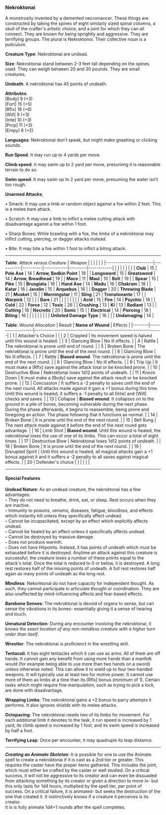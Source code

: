 ### Nekroktonai
A monstrosity invented by a demented necromancer. These things are constructed by taking the spines of eight similarly sized spinal columns, a skull of the crafter's artistic choice, and a joint for which they can all connect. They are known for being sprightly and aggressive. They are terrifying groups. The plural is Nekroktonoi. Their collective noun is a puticulum.

**Creature Type**: Nekroktonai are undead.

**Size**: Nekroktonai stand between 2-3 feet tall depending on the spines used. They can weigh between 20 and 30 pounds. They are small creatures.

**Undeath**: A nekroktonai has 45 points of undeath.

**Attributes**:  
[Body] 9 (+3)  
[Fort] 15 (+5)  
[Rflx] 18 (+6)  
[Will] 9 (+3)  
[Inte] 10 (+3)  
[Prcp] 11 (+3)  
[Empy] 6 (+2)  

**Languages**: Nekroktonai don't speak, but might make gnashing or clicking sounds.

**Run Speed**: It may run up to 4 yards per move.

**Climb speed**: It may swim up to 2 yard per move, presuming it is reasonable terrain to do so.

**Swim speed**: It may swim up to 2 yard per move, presuming the water isn’t too rough.

**Unarmed Attacks**;

 • Smack: It may use a limb or random object against a foe within 2 feet. This is a melee bare attack.

 • Scratch: It may use a limb to inflict a melee cutting attack with disadvantage against a foe within 1 foot.

 • Sharp Bones: While brawling with a foe, the limbs of a nekroktonai may inflict cutting, piercing, or dagger attacks instead.

 • Bite: It may bite a foe within 1 foot to inflict a biting attack.

---------------------

**Table**: *Attack versus Creature*
| Weapon                 |          |            |         |            |         |
|------------------------|-----------|----------|------------|---------|------------|
|                            |        |                    |        |                            |         |
| **Club**                   | 15     | **Pole Axe**       | 14     | **Arrow, Bodkin Point**    | 19    |
| **Longsword**              | 15     | **Greatsword**     | 14     | **Arrow, Broadhead**       | 19    |
| **Mace**                   | 11     | **Maul**           | 10     | **Bolt**                   | 19    |
| **Spear**                  | 15     | **Pike**           | 15     | **Brusgiata**              | 16    |
| **Hand Axe**               | 14     | **Madu**           | 16     | **Chakram**                | 18    |
| **Katar**                  | 16     | **Javelin**        | 15     | **Arquebus**               | 16    |
| **Dagger**                 | 20     | **Throwing Blade** | 21     | **Musket**                 | 15    |
| **Morningstar**            | 11     | **Sling**          | 21     | **Tronutonante**           | 17    |
| **Warpick**                | 12     |                    |        | **Bare**                   | 21    |
|                            |        |                    |        |                            |       |
| **Acid**                   | 15     | **Fire**           | 14     | **Psychic**                | 18    |
| **Cold**                   | 22     | **Force**          | 12     | **Toxic**                  | 26    |
| **Crushing**               | 13     | **Ki**             | 13     | **Radiant**                | 13    |
| **Cutting**                | 16     | **Necrotic**       | 20     | **Sonic**                  | 15    |
| **Electrical**             | 14     | **Piercing**       | 18     | **Biting**                 | 16    |
|                            |        |                    |        |                            |       |
| **Unlisted Damage Type**   | 16     |                    |        | **Undamaging**             | 14    |

**Table**: *Wound Allocation*
| Result | **Name of Wound** | Effects                                                        |
|--------|-------------------|----------------------------------------------------------------|
|   1    | Attacker's Choice |                                                                |
|   2    | Crippled          | Its movement speed is halved until this wound is healed.      |
|   3    | Glancing Blow     | No ill effects. |
|   4    | Rattle            | The nekroktonai is prone until end of round. |
|   5    | Broken Bone       | The nekroktonai is prone until the end of the next round. |
|   6    | Glancing Blow     | No ill effects. |
|   7    | Rattle            | **Biased wound**. The nekroktonai is prone until the end of the next round. |
|   8    | Glancing Blow     | No ill effects.                                     |
|   9    | Trip Up           | It must make a [Rflx] save against the attack total or be knocked prone.                                  |
|   10   | Destructive Blow  | Nekroktonai loses 1d12 points of undeath. |
|   11   | Knock Down        | It must make a [Body] save against the attack result or be knocked prone. |
|   12   | Concussion        | It suffers a -2 penalty to saves until the end of the next round. All attacks made against it gain a +1 bonus during this time. Until this wound is healed, it suffers a -1 penalty to all [Inte] and [Will] checks and saves. |
|   13   | Collapse          | **Biased wound**. It collapses on to the ground in a pile of bones, becoming vulnerable during the next phase. During the phase afterwards, it begins to reassemble, being prone and foregoing an action. The phase following that it functions as normal. |
|   14   | Broken Bone       | It is prone until the end of the next round. |
|   15   | Bell Rung         | The next attack made against it before the end of the next round gets advantage.  |
|   16   | Limb Shot         | **Biased wound**. Until this wound is healed, the nekroktonai loses the use of one of its limbs. This can occur a total of eight times. |
|   17   | Destructive Blow  | Nekroktonai loses 1d12 points of undeath. |
|   18   | Broken Bone       | It is prone until the end of the next round. |
|   19   | Disrupted Spirit  | Until this wound is healed, all magical attacks gain a +1 bonus against it and it suffers a -2 penalty to all saves against magical effects. |
|   20   | Defender's choice |                                   |
|        |                                                |                                   |

---------------------

#### Special Features

**Undead Nature**: As an undead creature, the nekroktonai has a few advantages:  
**-** They do not need to breathe, drink, eat, or sleep. Rest occurs when they are inactive.  
**-** Immunity to poisons, venoms, diseases, fatigue, bloodloss, and effects which instantly kill unless they specifically affect undead.  
**-** Cannot be incapacitated, except by an effect which explicitly affects undead.  
**-** Cannot be healed by an effect unless it specifically affects undead.  
**-** Cannot be destroyed by massive damage.  
**-** Does not produce warmth.  
**-** Does not have Hitpoints. Instead, it has points of undeath which must be exhausted before it is destroyed. Anytime an attack against this creature is successful, the creature loses a number of these points equal to the attack's total. Once the total is reduced to 0 or below, it is destroyed. A long rest restores half of the missing points of undeath. A full rest restores half again as many points of undeath as the long rest.

**Mindless**: Nekorktonai do not have capacity for independent thought. As such, they cannot participate in articulate thought or coordination. They are also unaffected by mind-influencing affects and fear-based effects.

**Barebone Senses**: The nekroktonai is devoid of organs to sense, but can sense the vibrations in its bones- essentially giving it a sense of hearing and touch.

**Unnatural Detection**: During any encounter involving the nekroktonai, it *knows the exact location of any non-mindless creature with a higher turn order than itself*.

**Wrestler**: The nekroktonai is proficienct in the wrestling skill.

**Tentaculi**: It has eight tentacles which it can use as arms. All of them are off hands. It cannot gain any benefit from using more hands than a manfolk would (for example being able to use more than two hands on a sword) unless otherwise noted. This can allow it to wield up to four two-handed weapons. It will typically use at least two for motive power. It cannot use more of them as limbs at a time than its [Rflx] bonus (minimum of 1). Certain tasks which might require fine manipulation, such as trying to pick a lock, are done with disadvantage.

**Wrapping Limbs**: The nekroktonai gains a +2 bonus to parry attempts it performs. It also ignores shields with its melee attacks.

**Octopacing**: The nekroktonai needs two of its limbs for movement. For each additional limb it devotes to the task, it run speed is increased by 1 yard, its climb speed is increased by 1 foot, and its swim speed is increased by half a foot.

**Terrifying Leap**: Once per encounter, it may quadruple its leap distance.

-----

***Creating an Animate Skeleton***: It is possible for one to use the Animate spell to create a nekroktonai if it is cast as a 2nd tier or greater. This requires the caster have the proper items gathered. This includes the joint, which must either be crafted by the caster or well studied. On a critical success, it will not be aggressive to its creator and can even be dissuaded from attacking something by its creator or given a direction to move in- but this only lasts for 1d4 hours, multiplied by the spell tier, per point of success. On a critical failure, it is animated- but seeks the destruction of the one that created it. It instinctively knows if a creature it perceives is its creator.  
It is is fully animate 1d4+1 rounds after the spell completes.
